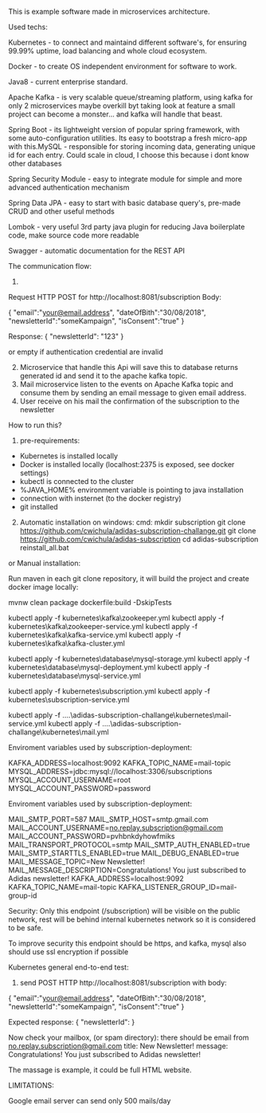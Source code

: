 This is example software made in microservices architecture. 

Used techs:

Kubernetes - to connect and maintaind different software's, for ensuring 99.99% uptime, load balancing and whole cloud ecosystem. 

Docker - to create OS independent environment for software to work.

Java8 - current enterprise standard.

Apache Kafka - is very scalable queue/streaming platform, using kafka for only 2 microservices maybe overkill byt taking look at feature a small project can become a monster... and kafka will handle that beast.

Spring Boot - its lightweight version of popular spring framework, with some auto-configuration utilities. Its easy to bootstrap a fresh micro-app with this.MySQL - responsible for storing incoming data, generating unique id for each entry. Could scale in cloud, I choose this because i dont know other databases

Spring Security Module - easy to integrate module for simple and more advanced authentication mechanism

Spring Data JPA - easy to start with basic database query's, pre-made CRUD and other useful methods

Lombok - very useful 3rd party java plugin for reducing Java boilerplate code, make source code more readable

Swagger - automatic documentation for the REST API

The communication flow:

1. 

Request HTTP POST for http://localhost:8081/subscription
Body:

{
	"email":"your@email.address",
	"dateOfBith":"30/08/2018",
	"newsletterId":"someKampaign",
	"isConsent":"true"
}

Response: 
{
    "newsletterId": "123"
}

or empty if authentication credential are invalid

2. Microservice that handle this Api will save this to database returns generated id and send it to the apache kafka topic.
3. Mail microservice listen to the events on Apache Kafka topic and consume them by sending an email message to given email address.
4. User receive on his mail the confirmation of the subscription to the newsletter

How to run this?

1. pre-requirements:
- Kubernetes is installed locally
- Docker is installed locally (localhost:2375 is exposed, see docker settings)
- kubectl is connected to the cluster
- %JAVA_HOME% environment variable is pointing to java installation
- connection with insternet (to the docker registry)
- git installed

2. Automatic installation on windows:
cmd:
mkdir subscription
git clone https://github.com/cwichula/adidas-subscription-challange.git
git clone https://github.com/cwichula/adidas-subscription
cd adidas-subscription
reinstall_all.bat

or Manual installation:

Run maven in each git clone repository, it will build the project and create docker image locally:

mvnw clean package dockerfile:build -DskipTests

kubectl apply -f kubernetes\kafka\zookeeper.yml
kubectl apply -f kubernetes\kafka\zookeeper-service.yml
kubectl apply -f kubernetes\kafka\kafka-service.yml
kubectl apply -f kubernetes\kafka\kafka-cluster.yml

kubectl apply -f kubernetes\database\mysql-storage.yml
kubectl apply -f kubernetes\database\mysql-deployment.yml
kubectl apply -f kubernetes\database\mysql-service.yml

kubectl apply -f kubernetes\subscription.yml
kubectl apply -f kubernetes\subscription-service.yml


kubectl apply -f ..\..\adidas-subscription-challange\kubernetes\mail-service.yml
kubectl apply -f ..\..\adidas-subscription-challange\kubernetes\mail.yml

Enviroment variables used by subscription-deployment:

KAFKA_ADDRESS=localhost:9092
KAFKA_TOPIC_NAME=mail-topic
MYSQL_ADDRESS=jdbc:mysql://localhost:3306/subscriptions
MYSQL_ACCOUNT_USERNAME=root
MYSQL_ACCOUNT_PASSWORD=password

Enviroment variables used by subscription-deployment:

MAIL_SMTP_PORT=587
MAIL_SMTP_HOST=smtp.gmail.com
MAIL_ACCOUNT_USERNAME=no.replay.subscription@gmail.com
MAIL_ACCOUNT_PASSWORD=pvhbnkdyhowfmiks
MAIL_TRANSPORT_PROTOCOL=smtp
MAIL_SMTP_AUTH_ENABLED=true
MAIL_SMTP_STARTTLS_ENABLED=true
MAIL_DEBUG_ENABLED=true
MAIL_MESSAGE_TOPIC=New Newsletter!
MAIL_MESSAGE_DESCRIPTION=Congratulations! You just subscribed to Adidas newsletter!
KAFKA_ADDRESS=localhost:9092
KAFKA_TOPIC_NAME=mail-topic
KAFKA_LISTENER_GROUP_ID=mail-group-id

Security:
Only this endpoint (/subscription) will be visible on the public network, rest will be behind internal kubernetes network so it is considered to be safe.

To improve security this endpoint should be https, and kafka, mysql also should use ssl encryption if possible

Kubernetes general end-to-end test:

1. send POST HTTP http://localhost:8081/subscription
with body: 

{
	"email":"your@email.address",
	"dateOfBith":"30/08/2018",
	"newsletterId":"someKampaign",
	"isConsent":"true"
}

Expected response:
{
    "newsletterId":<NUMBER HERE>
}

Now check your mailbox, (or spam directory): there should be email 
from no.replay.subscription@gmail.com
title: New Newsletter!
message: Congratulations! You just subscribed to Adidas newsletter!

The massage is example, it could be full HTML website.

LIMITATIONS: 

Google email server can send only 500 mails/day